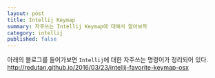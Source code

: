 ```yaml
---
layout: post
title: Intellij Keymap
summary: 자주쓰는 Intellij Keymap에 대해서 알아보자
category: intellij
published: false
---
```


아래의 블로그를 들어가보면 `Intellij`에 대한 자주쓰는 명령어가 정리되어 있다.
<http://redutan.github.io/2016/03/23/intellij-favorite-keymap-osx>
